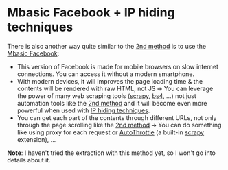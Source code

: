 # Mbasic Facebook + IP hiding techniques

There is also another way quite similar to the [2nd method](#2) is to use the [Mbasic Facebook](https://mbasic.facebook.com):
- This version of Facebook is made for mobile browsers on slow internet connections. You can access it without a modern smartphone.
- With modern devices, it will improves the page loading time & the contents will be rendered with raw HTML, not JS ➔ You can leverage the power of many web scraping tools ([scrapy](https://scrapy.org), [bs4](https://pypi.org/project/beautifulsoup4), ...) not just automation tools like the [2nd method](#2) and it will become even more powerful when used with [IP hiding techniques](https://github.com/18520339/facebook-data-extraction/tree/master/2%20-%20Automation%20tools%20with%20IP%20hiding%20techniques#ii-ip-hiding-techniques). 
- You can get each part of the contents through different URLs, not only through the page scrolling like the [2nd method](#2) ➔ You can do something like using proxy for each request or [AutoThrottle](https://doc.scrapy.org/en/latest/topics/autothrottle.html) (a built-in [scrapy](https://scrapy.org) extension), ...

**Note**: I haven't tried the extraction with this method yet, so I won't go into details about it.